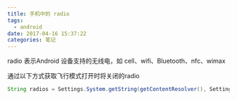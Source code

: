 ```yaml
---
title: 手机中的 radio
tags:
  - android
date: 2017-04-16 15:37:22
categories: 笔记
---
```


radio 表示Android 设备支持的无线电，如 cell、wifi、Bluetooth、nfc、wimax

通过以下方式获取飞行模式打开时将关闭的radio

```java
String radios = Settings.System.getString(getContentResolver(), Settings.Global.AIRPLANE_MODE_RADIOS);
```


